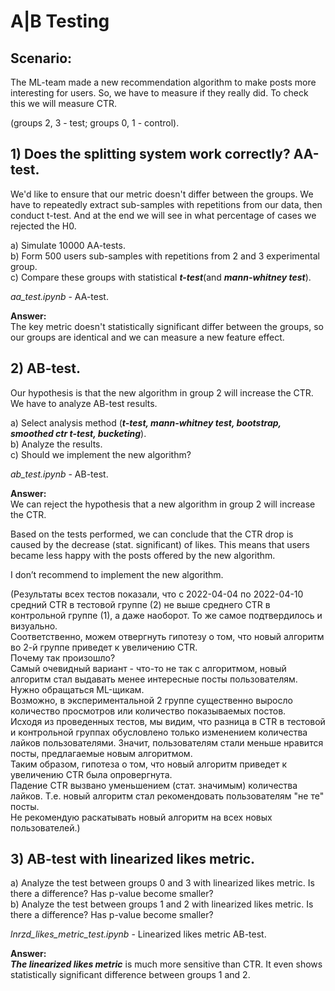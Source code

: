 # A|B Testing

## Scenario:
The ML-team made a new recommendation algorithm to make posts more interesting for users. So, we have to measure if they really did. To check this we will measure CTR.

(groups 2, 3 - test; groups 0, 1 - control).



## 1) Does the splitting system work correctly? AA-test.

We'd like to ensure that our metric doesn't differ between the groups. 
We have to repeatedly extract sub-samples with repetitions from our data, then conduct t-test. And at the end we will see in what percentage of cases we rejected the H0.

a) Simulate 10000 AA-tests.  
b) Form 500 users sub-samples with repetitions from 2 and 3 experimental group.  
c) Compare these groups with statistical ***t-test***(and ***mann-whitney test***).

*aa_test.ipynb* - AA-test.

**Answer:**  
The key metric doesn't statistically significant differ between the groups, so our groups are identical and we can measure a new feature effect.


## 2) AB-test.

Our hypothesis is that the new algorithm in group 2 will increase the CTR.
We have to analyze AB-test results.

a) Select analysis method (***t-test, mann-whitney test, bootstrap, smoothed ctr t-test, bucketing***).  
b) Analyze the results.  
c) Should we implement the new algorithm?

*ab_test.ipynb* - AB-test.

**Answer:**  
We can reject the hypothesis that a new algorithm in group 2 will increase the CTR.

Based on the tests performed, we can conclude that the CTR drop is caused by the decrease (stat. significant) of likes. This means that users became less happy with the posts offered by the new algorithm.

I don’t recommend to implement the new algorithm.


(Результаты всех тестов показали, что с 2022-04-04 по 2022-04-10 средний CTR в тестовой группе (2) не выше среднего CTR в контрольной группе (1), а даже наоборот. То же самое подтвердилось и визуально.  
Соответственно, можем отвергнуть гипотезу о том, что новый алгоритм во 2-й группе приведет к увеличению CTR.  
Почему так произошло?  
Самый очевидный вариант - что-то не так с алгоритмом, новый алгоритм стал выдавать менее интересные посты пользователям. Нужно обращаться ML-щикам.  
Возможно, в экспериментальной 2 группе существенно выросло количество просмотров или количество показываемых постов.  
Исходя из проведенных тестов, мы видим, что разница в CTR в тестовой и контрольной группах обусловлено только изменением количества лайков пользователями. Значит, пользователям стали меньше нравится посты, предлагаемые новым алгоритмом.  
Таким образом, гипотеза о том, что новый алгоритм приведет к увеличению CTR была опровергнута.  
Падение CTR вызвано уменьшением (стат. значимым) количества лайков. Т.е. новый алгоритм стал рекомендовать пользователям "не те" посты.  
Не рекомендую раскатывать новый алгоритм на всех новых пользователей.)


## 3) AB-test with linearized likes metric.

a) Analyze the test between groups 0 and 3 with linearized likes metric. Is there a difference? Has p-value become smaller?  
b) Analyze the test between groups 1 and 2 with linearized likes metric. Is there a difference? Has p-value become smaller?

*lnrzd_likes_metric_test.ipynb* - Linearized likes metric AB-test.

**Answer:**  
***The linearized likes metric*** is much more sensitive than CTR. It even shows statistically significant difference between groups 1 and 2.
